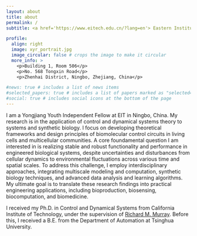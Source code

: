 ```yaml
---
layout: about
title: about
permalink: /
subtitle: <a href='https://www.eitech.edu.cn/?lang=en'> Eastern Institute of Technology(EIT), Ningbo</a>. Email:xren@eitech.edu.cn.

profile:
  align: right
  image: xyr_portrait.jpg
  image_circular: false # crops the image to make it circular
  more_info: >
    <p>Building 1, Room 506</p>
    <p>No. 568 Tongxin Road</p>
    <p>Zhenhai District, Ningbo, Zhejiang, China</p>

#news: true # includes a list of news items
#selected_papers: true # includes a list of papers marked as "selected={true}"
#social: true # includes social icons at the bottom of the page
---
```


I am a Yongjiang Youth Independent Fellow at EIT in Ningbo, China. My research is in the application of control and dynamical systems theory to systems and synthetic biology. I focus on developing theoretical frameworks and design principles of biomolecular control circuits in living cells and multicellular communities. A core foundamental question I am interested in is realizing stable and robust functionality and performance in engineered biological systems, despite uncertainties and disturbances from cellular dynamics to environmental fluctuations across various time and spatial scales. To address this challenge, I employ interdisciplinary approaches, integrating multiscale modeling and computation, synthetic biology techniques, and advanced data analysis and learning algorithms. My ultimate goal is to translate these research findings into practical engineering applications, including bioproduction, biosensing, biocomputation, and biomedicine.

I received my Ph.D. in Control and Dynamical Systems from California Institute of Technology, under the supervision of [Richard M. Murray](https://murray.cds.caltech.edu/Main_Page). Before this, I received a B.E. from the Department of Automation at Tsinghua University.
